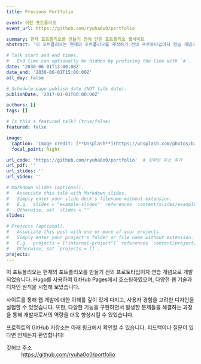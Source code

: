 ```yaml
---
title: Previous Portfolio

event: 이전 포트폴리오
event_url: https://github.com/ryuha0o0/portfolio

summary: 현재 포트폴리오를 만들기 전에 만든 포트폴리오 웹사이트
abstract: '이 포트폴리오는 현재의 포트폴리오를 제작하기 전의 프로토타입이자 연습 개념으로 개발되었습니다. Hugo를 사용하여 GitHub Pages에서 호스팅하였으며, 다양한 웹 기술과 디자인 원칙을 시험해 보았습니다. 이 사이트를 통해 웹 개발에 대한 이해를 깊이 있게 다지고, 사용자 경험을 고려한 디자인을 실험할 수 있었습니다. 또한, 다양한 기능을 구현하면서 발생한 문제들을 해결하는 과정을 통해 개발자로서의 역량을 더욱 향상시킬 수 있었습니다.'

# Talk start and end times.
#   End time can optionally be hidden by prefixing the line with `#`.
date: '2030-06-01T13:00:00Z'
date_end: '2030-06-01T15:00:00Z'
all_day: false

# Schedule page publish date (NOT talk date).
publishDate: '2017-01-01T00:00:00Z'

authors: []
tags: []

# Is this a featured talk? (true/false)
featured: false

image:
  caption: 'Image credit: [**Unsplash**](https://unsplash.com/photos/bzdhc5b3Bxs)'
  focal_point: Right

url_code: 'https://github.com/ryuha0o0/portfolio'  # 깃허브 주소 추가
url_pdf: ''
url_slides: ''
url_video: ''

# Markdown Slides (optional).
#   Associate this talk with Markdown slides.
#   Simply enter your slide deck's filename without extension.
#   E.g. `slides = "example-slides"` references `content/slides/example-slides.md`.
#   Otherwise, set `slides = ""`.
slides:

# Projects (optional).
#   Associate this post with one or more of your projects.
#   Simply enter your project's folder or file name without extension.
#   E.g. `projects = ["internal-project"]` references `content/project/deep-learning/index.md`.
#   Otherwise, set `projects = []`.
projects:
---
```


이 포트폴리오는 현재의 포트폴리오를 만들기 전의 프로토타입이자 연습 개념으로 개발되었습니다. Hugo를 사용하여 GitHub Pages에서 호스팅하였으며, 다양한 웹 기술과 디자인 원칙을 시험해 보았습니다.

사이트를 통해 웹 개발에 대한 이해를 깊이 있게 다지고, 사용자 경험을 고려한 디자인을 실험할 수 있었습니다. 또한, 다양한 기능을 구현하면서 발생한 문제들을 해결하는 과정을 통해 개발자로서의 역량을 더욱 향상시킬 수 있었습니다.

프로젝트의 GitHub 저장소는 아래 링크에서 확인할 수 있습니다. 피드백이나 질문이 있다면 언제든지 환영합니다!

<dl>
    <dt>깃허브 주소</dt>
    <dd><a href="https://github.com/ryuha0o0/portfolio" target="_blank">https://github.com/ryuha0o0/portfolio</a></dd>
</dl>
